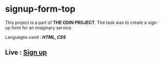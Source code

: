 # signup-form-top

This project is a part of **THE ODIN PROJECT**. The task was to create a sign-up form for an imaginary service. 

Languages used : ***HTML, CSS***

## Live : [Sign up](rvarad.github.io/signup-form-top/)